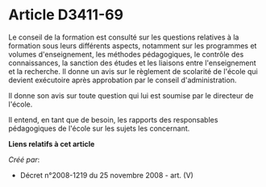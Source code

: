 # Article D3411-69

Le conseil de la formation est consulté sur les questions relatives à la formation sous leurs différents aspects, notamment
sur les programmes et volumes d'enseignement, les méthodes pédagogiques, le contrôle des connaissances, la sanction des
études et les liaisons entre l'enseignement et la recherche. Il donne un avis sur le règlement de scolarité de l'école qui
devient exécutoire après approbation par le conseil d'administration.

Il donne son avis sur toute question qui lui est soumise par le directeur de l'école.

Il entend, en tant que de besoin, les rapports des responsables pédagogiques de l'école sur les sujets les concernant.

**Liens relatifs à cet article**

_Créé par_:

  - Décret n°2008-1219 du 25 novembre 2008 - art. (V)
